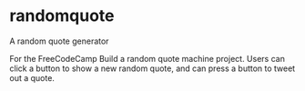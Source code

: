 # randomquote
A random quote generator

For the FreeCodeCamp Build a random quote machine project. Users can click a button to show a new random quote, and can press a button to tweet out a quote.
